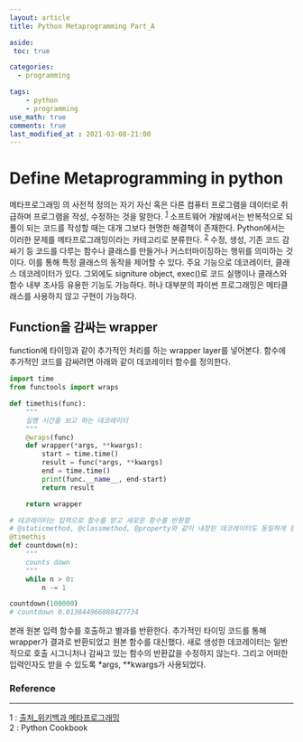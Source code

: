 ```yaml
---
layout: article
title: Python Metaprogramming Part_A

aside:
 toc: true

categories:
  - programming

tags: 
    - python
    - programming
use_math: true
comments: true
last_modified_at : 2021-03-08-21:00
---
```


# Define Metaprogramming in python
메타프로그래밍 의 사전적 정의는 자기 자신 혹은 다른 컴퓨터 프로그램을 데이터로 취급하며 프로그램을 작성, 수정하는 것을 말한다. <sup>[1](#footnote_1)</sup> 소프트웨어 개발에서는 반복적으로 되풀이 되는 코드를 작성할 때는 대개 그보다 현명한 해결책이 존재한다. Python에서는 이러한 문제를 메타프로그래밍이라는 카테고리로 분류한다. <sup>[2](#footnote_2)</sup> 수정, 생성, 기존 코드 감싸기 등 코드를 다루는 함수나 클래스를 만들거나 커스터마이징하는 행위를 의미하는 것이다. 이를 통해 특정 클래스의 동작을 제어할 수 있다. 주요 기능으로 데코레이터, 클래스 데코레이터가 있다. 그외에도 signiture object, exec()로 코드 실행이나 클래스와 함수 내부 조사등 유용한 기능도 가능하다. 허나 대부분의 파이썬 프로그래밍은 메타클래스를 사용하지 않고 구현이 가능하다. 

## Function을 감싸는 wrapper
function에 타이밍과 같이 추가적인 처리를 하는 wrapper layer를 넣어본다. 함수에 추가적인 코드를 감싸려면 아래와 같이 데코레이터 함수를 정의한다. 

``` python
import time 
from functools import wraps

def timethis(func):
    """
    실행 시간을 보고 하는 데코레이터
    """
    @wraps(func)
    def wrapper(*args, **kwargs):
        start = time.time()
        result = func(*args, **kwargs)
        end = time.time()
        print(func.__name__, end-start)
        return result

    return wrapper

# 데코레이터는 입력으로 함수를 받고 새로운 함수를 반환함
# @staticmethod, @classmethod, @property와 같이 내장된 데코레이터도 동일하게 동작함 
@timethis
def countdown(n):
    """
    counts down 
    """
    while n > 0:
        n -= 1

countdown(100000)
# countdown 0.013844966888427734
``` 
본래 원본 입력 함수를 호출하고 별과를 반환한다. 추가적인 타이밍 코드를 통해 wrapper가 결과로 반환되었고 원본 함수를 대신했다. 새로 생성한 데코레이터는 일반적으로 호출 시그니처나 감싸고 있는 함수의 반환값을 수정하지 않는다. 그리고 어떠한 입력인자도 받을 수 있도록 *args, **kwargs가 사용되었다. 




### Reference
__________________________________________________________________
<!-- 글 뒷 부분에 -->
<a name="footnote_1">1</a> : [출처_위키백과 메타프로그래밍](https://ko.wikipedia.org/wiki/%EB%A9%94%ED%83%80%ED%94%84%EB%A1%9C%EA%B7%B8%EB%9E%98%EB%B0%8D)  
<a name="footnote_2">2</a> : Python Cookbook